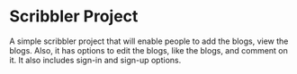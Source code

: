 # Scribbler Project
A simple scribbler project that will enable people to add the blogs, view the blogs. Also, it has options to edit the blogs, like the blogs, and comment on it. 
It also includes sign-in and sign-up options.
